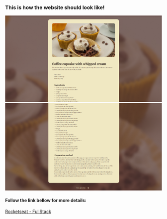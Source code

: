 ### This is how the website should look like!

![cupcake-recipe-1](image.png)
![cupcake-recipe-2](image-1.png)


#### Follow the link bellow for more details:

[Rocketseat - FullStack](https://app.rocketseat.com.br/journey/full-stack/)

